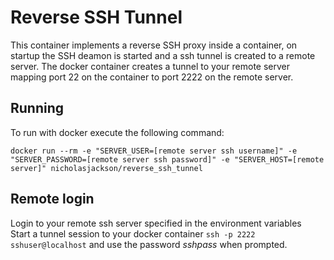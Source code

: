 # Reverse SSH Tunnel  
This container implements a reverse SSH proxy inside a container, on startup the SSH deamon is started and a ssh tunnel is created to a remote server.  The docker container creates a tunnel to your remote server mapping port 22 on the container to port 2222 on the remote server.

## Running
To run with docker execute the following command:  

```
docker run --rm -e "SERVER_USER=[remote server ssh username]" -e "SERVER_PASSWORD=[remote server ssh password]" -e "SERVER_HOST=[remote server]" nicholasjackson/reverse_ssh_tunnel
```

## Remote login
Login to your remote ssh server specified in the environment variables  
Start a tunnel session to your docker container `ssh -p 2222 sshuser@localhost` and use the password *sshpass* when prompted.
